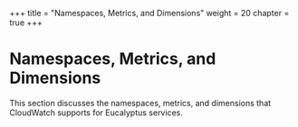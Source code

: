 +++
title = "Namespaces, Metrics, and Dimensions"
weight = 20
chapter = true
+++


# Namespaces, Metrics, and Dimensions
This section discusses the namespaces, metrics, and dimensions that CloudWatch supports for Eucalyptus services.


